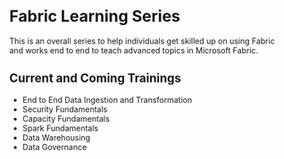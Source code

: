 # Fabric Learning Series

This is an overall series to help individuals get skilled up on using Fabric and works end to end to teach advanced topics in Microsoft Fabric. 

## Current and Coming Trainings

- End to End Data Ingestion and Transformation
- Security Fundamentals
- Capacity Fundamentals
- Spark Fundamentals
- Data Warehousing
- Data Governance
